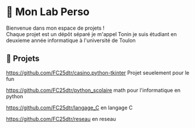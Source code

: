 # 🧪 Mon Lab Perso

Bienvenue dans mon espace de projets !  
Chaque projet est un dépôt séparé 
je m'appel Tonin je suis étudiant en deuxieme année informatique à l'université de Toulon

## 🚀 Projets
https://github.com/FC25dtr/casino.python-tkinter  Projet seuelement pour le fun 

https://github.com/FC25dtr/python_scolaire math pour l'informatique en python

https://github.com/FC25dtr/langage_C en langage C

https://github.com/FC25dtr/reseau en reseau 
